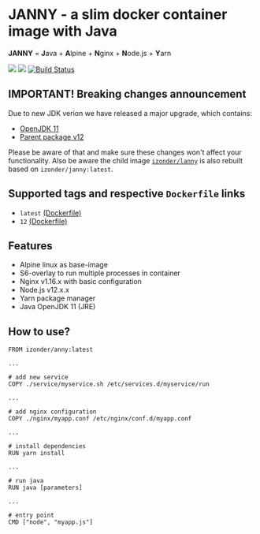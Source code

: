 # JANNY - a slim docker container image with Java

**JANNY** = **J**ava + **A**lpine + **N**ginx + **N**ode.js + **Y**arn

[![](https://images.microbadger.com/badges/version/izonder/janny.svg)](https://microbadger.com/images/izonder/janny "Get your own version badge on microbadger.com")
[![](https://images.microbadger.com/badges/image/izonder/janny.svg)](https://microbadger.com/images/izonder/janny "Get your own image badge on microbadger.com")
[![Build Status](https://travis-ci.org/izonder/janny.svg?branch=master)](https://travis-ci.org/izonder/janny)

## IMPORTANT! Breaking changes announcement

Due to new JDK verion we have released a major upgrade, which contains:
- [OpenJDK 11](https://openjdk.java.net/projects/jdk/11/)
- [Parent package v12](https://hub.docker.com/r/izonder/anny/)

Please be aware of that and make sure these changes won't affect your functionality. Also be aware the child image [`izonder/lanny`](https://hub.docker.com/r/izonder/lanny/) is also rebuilt based on `izonder/janny:latest`.

## Supported tags and respective `Dockerfile` links
- `latest` [(Dockerfile)](https://github.com/izonder/janny/blob/master/Dockerfile)
- `12` [(Dockerfile)](https://github.com/izonder/janny/blob/nodejs-12/Dockerfile)

## Features

- Alpine linux as base-image
- S6-overlay to run multiple processes in container
- Nginx v1.16.x with basic configuration
- Node.js v12.x.x
- Yarn package manager
- Java OpenJDK 11 (JRE)

## How to use?

```
FROM izonder/anny:latest

...

# add new service
COPY ./service/myservice.sh /etc/services.d/myservice/run

...

# add nginx configuration
COPY ./nginx/myapp.conf /etc/nginx/conf.d/myapp.conf

...

# install dependencies
RUN yarn install

...

# run java
RUN java [parameters]

...

# entry point
CMD ["node", "myapp.js"]
```
